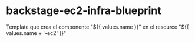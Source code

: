 # backstage-ec2-infra-blueprint

Template que crea el componente "${{ values.name }}" en el resource "${{ values.name + '-ec2' }}"
